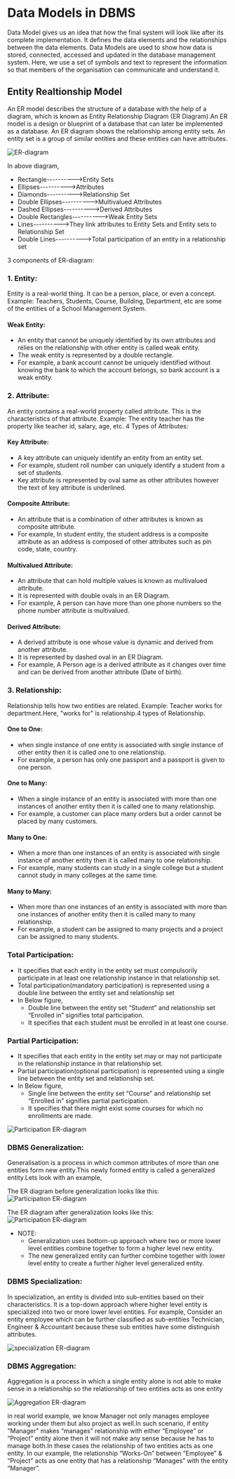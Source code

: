 # Data Models in DBMS
Data Model gives us an idea that how the final system will look like after its complete implementation. It defines the data elements and the relationships between the data elements. Data Models are used to show how data is stored, connected, accessed and updated in the database management system. Here, we use a set of symbols and text to represent the information so that members of the organisation can communicate and understand it.

## Entity Realtionship Model
An ER model describes the structure of a database with the help of a diagram, which is known as Entity Relationship Diagram (ER Diagram).An ER model is a design or blueprint of a database that can later be implemented as a database.
An ER diagram shows the relationship among entity sets.
An entity set is a group of similar entities and these entities can have attributes.

![ER-diagram](https://beginnersbook.com/wp-content/uploads/2015/04/E-R-Diagram.png)

In above diagram,
- Rectangle---------->Entity Sets
- Ellipses---------->Attributes
- Diamonds---------->Relationship Set
- Double Ellipses---------->Multivalued Attributes
- Dashed Ellipses---------->Derived Attributes
- Double Rectangles---------->Weak Entity Sets
- Lines---------->They link attributes to Entity Sets and Entity sets to Relationship Set
- Double Lines---------->Total participation of an entity in a relationship set
  
3 components of ER-diagram:

### 1. Entity:
Entity is a real-world thing. It can be a person, place, or even a concept. Example: Teachers, Students, Course, Building, Department, etc are some of the entities of a School Management System.
#### Weak Entity:
- An entity that cannot be uniquely identified by its own attributes and relies on the relationship with other entity is called weak entity.
- The weak entity is represented by a double rectangle.
- For example, a bank account cannot be uniquely identified without knowing the bank to which the account belongs, so bank account is a weak entity.

### 2. Attribute:
An entity contains a real-world property called attribute. This is the characteristics of that attribute. Example: The entity teacher has the property like teacher id, salary, age, etc.
4 Types of Attributes:

#### Key Attribute:
- A key attribute can uniquely identify an entity from an entity set.
- For example, student roll number can uniquely identify a student from a set of students.
- Key attribute is represented by oval same as other attributes however the text of key attribute is underlined.
  
#### Composite Attribute:
- An attribute that is a combination of other attributes is known as composite attribute.
- For example, In student entity, the student address is a composite attribute as an address is composed of other attributes such as pin code, state, country.

#### Multivalued Attribute:
- An attribute that can hold multiple values is known as multivalued attribute.
- It is represented with double ovals in an ER Diagram.
- For example, A person can have more than one phone numbers so the phone number attribute is multivalued.

#### Derived Attribute:
- A derived attribute is one whose value is dynamic and derived from another attribute.
- It is represented by dashed oval in an ER Diagram.
- For example, A Person age is a derived attribute as it changes over time and can be derived from another attribute (Date of birth).
  
### 3. Relationship:
Relationship tells how two entities are related. Example: Teacher works for department.Here, "works for" is relationship.4 types of Relationship.

#### One to One:
- when single instance of one entity is associated with single instance of other entity then it is called one to one relationship.
- For example, a person has only one passport and a passport is given to one person.

#### One to Many:
- When a single instance of an entity is associated with more than one instances of another entity then it is called one to many relationship.
- For example, a customer can place many orders but a order cannot be placed by many customers.

#### Many to One:
- When a more than one instances of an entity is associated with single instance of another entity then it is called many to one relationship.
- For example, many students can study in a single college but a student cannot study in many colleges at the same time.

#### Many to Many:
- When more than one instances of an entity is associated with more than one instances of another entity then it is called many to many relationship.
- For example, a student can be assigned to many projects and a project can be assigned to many students.

### Total Participation:
- It specifies that each entity in the entity set must compulsorily participate in at least one relationship instance in that relationship set.
- Total participation(mandatory participation) is represented using a double line between the entity set and relationship set
- In Below figure,
  - Double line between the entity set “Student” and relationship set “Enrolled in” signifies total participation.
  - It specifies that each student must be enrolled in at least one course.

### Partial Participation:
- It specifies that each entity in the entity set may or may not participate in the relationship instance in that relationship set.
- Partial participation(optional participation) is represented using a single line between the entity set and relationship set.
- In Below figure,
  - Single line between the entity set “Course” and relationship set “Enrolled in” signifies partial participation.
  - It specifies that there might exist some courses for which no enrollments are made.

![Participation ER-diagram](https://www.gatevidyalay.com/wp-content/uploads/2018/05/Participation-in-DBMS-Example.png)

### DBMS Generalization:
Generalisation is a process in which common attributes of more than one entities form new entity.This newly formed entity is called a generalized entity.Lets look with an example, 

The ER diagram before generalization looks like this:
![Participation ER-diagram](https://beginnersbook.com/wp-content/uploads/2018/11/DBMS_Generalization.png)

The ER diagram after generalization looks like this:
![Participation ER-diagram](https://beginnersbook.com/wp-content/uploads/2018/11/DBMS_Generalization_done.png)

- NOTE:
  - Generalization uses bottom-up approach where two or more lower level entities combine together to form a higher level new entity.
  - The new generalized entity can further combine together with lower level entity to create a further higher level generalized entity.

### DBMS Specialization:
In specialization, an entity is divided into sub-entities based on their characteristics. It is a top-down approach where higher level entity is specialized into two or more lower level entities.
For example, Consider an entity employee which can be further classified as sub-entities Technician, Engineer & Accountant because these sub entities have some distinguish attributes.

![specialization ER-diagram](https://beginnersbook.com/wp-content/uploads/2018/11/DBMS_Specialization.png)

### DBMS Aggregation:
Aggregation is a process in which a single entity alone is not able to make sense in a relationship so the relationship of two entities acts as one entity

![Aggregation ER-diagram](https://beginnersbook.com/wp-content/uploads/2018/11/DBMS_Aggregration.png)

in real world example, we know Manager not only manages employee working under them but also project as well.In such scenario, if entity "Manager" makes “manages” relationship with either “Employee” or “Project” entity alone then it will not make any sense because he has to manage both.In these cases the relationship of two entities acts as one entity. In our example, the relationship “Works-On” between “Employee” & “Project” acts as one entity that has a relationship “Manages” with the entity “Manager”.




  
